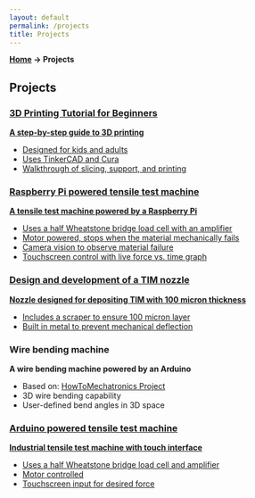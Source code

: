 ```yaml
---
layout: default
permalink: /projects
title: Projects
---
```


**[Home](/) → Projects**

## Projects

<div class="project-grid">

  <a href="/3Dprint_help/" class="card">
    <h3>3D Printing Tutorial for Beginners</h3>
    <p><strong>A step-by-step guide to 3D printing</strong></p>
    <ul>
      <li>Designed for kids and adults</li>
      <li>Uses TinkerCAD and Cura</li>
      <li>Walkthrough of slicing, support, and printing</li>
    </ul>
  </a>

  <a href="#" class="card">
    <h3>Raspberry Pi powered tensile test machine</h3>
    <p><strong>A tensile test machine powered by a Raspberry Pi</strong></p>
    <ul>
      <li>Uses a half Wheatstone bridge load cell with an amplifier</li>
      <li>Motor powered, stops when the material mechanically fails</li>
      <li>Camera vision to observe material failure</li>
      <li>Touchscreen control with live force vs. time graph</li>
    </ul>
  </a>

  <a href="#" class="card">
    <h3>Design and development of a TIM nozzle</h3>
    <p><strong>Nozzle designed for depositing TIM with 100 micron thickness</strong></p>
    <ul>
      <li>Includes a scraper to ensure 100 micron layer</li>
      <li>Built in metal to prevent mechanical deflection</li>
    </ul>
  </a>

  <div class="card">
    <h3>Wire bending machine</h3>
    <p><strong>A wire bending machine powered by an Arduino</strong></p>
    <ul>
      <li>Based on: <a href="https://howtomechatronics.com/projects/arduino-3d-wire-bending-machine/" target="_blank" rel="noopener">HowToMechatronics Project</a></li>
      <li>3D wire bending capability</li>
      <li>User-defined bend angles in 3D space</li>
    </ul>
  </div>

  <a href="#" class="card">
    <h3>Arduino powered tensile test machine</h3>
    <p><strong>Industrial tensile test machine with touch interface</strong></p>
    <ul>
      <li>Uses a half Wheatstone bridge load cell and amplifier</li>
      <li>Motor controlled</li>
      <li>Touchscreen input for desired force</li>
    </ul>
  </a>

</div>
